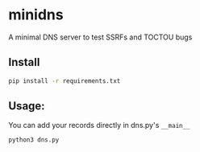 # minidns

A minimal DNS server to test SSRFs and TOCTOU bugs

## Install

```sh
pip install -r requirements.txt
```

## Usage:

You can add your records directly in dns.py's `__main__`

```sh
python3 dns.py
```
